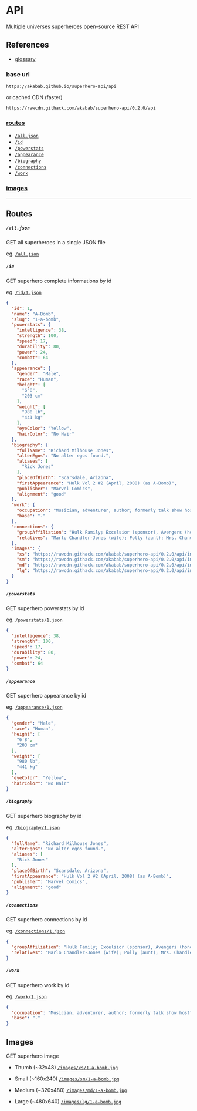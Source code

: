 
# API

Multiple universes superheroes open-source REST API

## References
- [glossary](glossary.md)

### base url
`https://akabab.github.io/superhero-api/api`

or cached CDN (faster)

`https://rawcdn.githack.com/akabab/superhero-api/0.2.0/api`


### [routes](#routes-1)
- [`/all.json`](#alljson)
- [`/id`](#id)
- [`/powerstats`](#powerstats)
- [`/appearance`](#appearance)
- [`/biography`](#biography)
- [`/connections`](#connections)
- [`/work`](#work)

### [images](#images-1)

----

## Routes

##### `/all.json`
GET all superheroes in a single JSON file

eg. [`/all.json`](https://rawcdn.githack.com/akabab/superhero-api/0.2.0/api/all.json)

##### `/id`
GET superhero complete informations by id

eg. [`/id/1.json`](https://rawcdn.githack.com/akabab/superhero-api/0.2.0/api/id/1.json)
```json
{
  "id": 1,
  "name": "A-Bomb",
  "slug": "1-a-bomb",
  "powerstats": {
    "intelligence": 38,
    "strength": 100,
    "speed": 17,
    "durability": 80,
    "power": 24,
    "combat": 64
  },
  "appearance": {
    "gender": "Male",
    "race": "Human",
    "height": [
      "6'8",
      "203 cm"
    ],
    "weight": [
      "980 lb",
      "441 kg"
    ],
    "eyeColor": "Yellow",
    "hairColor": "No Hair"
  },
  "biography": {
    "fullName": "Richard Milhouse Jones",
    "alterEgos": "No alter egos found.",
    "aliases": [
      "Rick Jones"
    ],
    "placeOfBirth": "Scarsdale, Arizona",
    "firstAppearance": "Hulk Vol 2 #2 (April, 2008) (as A-Bomb)",
    "publisher": "Marvel Comics",
    "alignment": "good"
  },
  "work": {
    "occupation": "Musician, adventurer, author; formerly talk show host",
    "base": "-"
  },
  "connections": {
    "groupAffiliation": "Hulk Family; Excelsior (sponsor), Avengers (honorary member); formerly partner of the Hulk, Captain America and Captain Marvel; Teen Brigade; ally of Rom",
    "relatives": "Marlo Chandler-Jones (wife); Polly (aunt); Mrs. Chandler (mother-in-law); Keith Chandler, Ray Chandler, three unidentified others (brothers-in-law); unidentified father (deceased); Jackie Shorr (alleged mother; unconfirmed)"
  },
  "images": {
    "xs": "https://rawcdn.githack.com/akabab/superhero-api/0.2.0/api/images/xs/1-a-bomb.jpg",
    "sm": "https://rawcdn.githack.com/akabab/superhero-api/0.2.0/api/images/sm/1-a-bomb.jpg",
    "md": "https://rawcdn.githack.com/akabab/superhero-api/0.2.0/api/images/md/1-a-bomb.jpg",
    "lg": "https://rawcdn.githack.com/akabab/superhero-api/0.2.0/api/images/lg/1-a-bomb.jpg"
  }
}
```

##### `/powerstats`
GET superhero powerstats by id

eg. [`/powerstats/1.json`](https://rawcdn.githack.com/akabab/superhero-api/0.2.0/api/powerstats/1.json)
```json
{
  "intelligence": 38,
  "strength": 100,
  "speed": 17,
  "durability": 80,
  "power": 24,
  "combat": 64
}
```

##### `/appearance`
GET superhero appearance by id

eg. [`/appearance/1.json`](https://rawcdn.githack.com/akabab/superhero-api/0.2.0/api/appearance/1.json)
```json
{
  "gender": "Male",
  "race": "Human",
  "height": [
    "6'8",
    "203 cm"
  ],
  "weight": [
    "980 lb",
    "441 kg"
  ],
  "eyeColor": "Yellow",
  "hairColor": "No Hair"
}
```

##### `/biography`
GET superhero biography by id

eg. [`/biography/1.json`](https://rawcdn.githack.com/akabab/superhero-api/0.2.0/api/biography/1.json)
```json
{
  "fullName": "Richard Milhouse Jones",
  "alterEgos": "No alter egos found.",
  "aliases": [
    "Rick Jones"
  ],
  "placeOfBirth": "Scarsdale, Arizona",
  "firstAppearance": "Hulk Vol 2 #2 (April, 2008) (as A-Bomb)",
  "publisher": "Marvel Comics",
  "alignment": "good"
}
```

##### `/connections`
GET superhero connections by id

eg. [`/connections/1.json`](https://rawcdn.githack.com/akabab/superhero-api/0.2.0/api/connections/1.json)
```json
{
  "groupAffiliation": "Hulk Family; Excelsior (sponsor), Avengers (honorary member); formerly partner of the Hulk, Captain America and Captain Marvel; Teen Brigade; ally of Rom",
  "relatives": "Marlo Chandler-Jones (wife); Polly (aunt); Mrs. Chandler (mother-in-law); Keith Chandler, Ray Chandler, three unidentified others (brothers-in-law); unidentified father (deceased); Jackie Shorr (alleged mother; unconfirmed)"
}
```

##### `/work`
GET superhero work by id

eg. [`/work/1.json`](https://rawcdn.githack.com/akabab/superhero-api/0.2.0/api/work/1.json)
```json
{
  "occupation": "Musician, adventurer, author; formerly talk show host",
  "base": "-"
}
```


## Images
GET superhero image

- Thumb (~32x48)
[`/images/xs/1-a-bomb.jpg`](https://rawcdn.githack.com/akabab/superhero-api/0.2.0/api/images/xs/1-a-bomb.jpg)

- Small (~160x240)
[`/images/sm/1-a-bomb.jpg`](https://rawcdn.githack.com/akabab/superhero-api/0.2.0/api/images/sm/1-a-bomb.jpg)

- Medium (~320x480)
[`/images/md/1-a-bomb.jpg`](https://rawcdn.githack.com/akabab/superhero-api/0.2.0/api/images/md/1-a-bomb.jpg)

- Large (~480x640)
[`/images/lg/1-a-bomb.jpg`](https://rawcdn.githack.com/akabab/superhero-api/0.2.0/api/images/lg/1-a-bomb.jpg)
